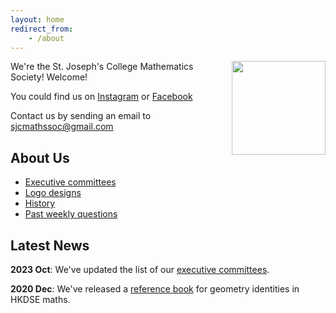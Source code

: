 ```yaml
---
layout: home
redirect_from: 
    - /about
---
```


<img style = "padding-left: 10px;" align="right" src="{{site.url}}/download/Logos/New.jpg" width='150' >

We're the St. Joseph's College Mathematics Society! Welcome!

You could find us on [Instagram](https://www.instagram.com/sjcmathssoc/) or [Facebook](https://www.facebook.com/sjcmathssoc)

Contact us by sending an email to sjcmathssoc@gmail.com

## About Us

* [Executive committees](/executive-committees)
* [Logo designs](/logo-designs)
* [History](/history)
* [Past weekly questions](/questions)

## Latest News 

**2023 Oct**: We've updated the list of our [executive committees](/executive-committees).

**2020 Dec**: We've released a [reference book](/geometry-reference) for geometry identities in HKDSE maths.